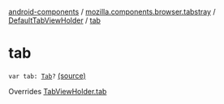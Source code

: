 [android-components](../../index.md) / [mozilla.components.browser.tabstray](../index.md) / [DefaultTabViewHolder](index.md) / [tab](./tab.md)

# tab

`var tab: `[`Tab`](../../mozilla.components.concept.tabstray/-tab/index.md)`?` [(source)](https://github.com/mozilla-mobile/android-components/blob/master/components/browser/tabstray/src/main/java/mozilla/components/browser/tabstray/TabViewHolder.kt#L50)

Overrides [TabViewHolder.tab](../-tab-view-holder/tab.md)

